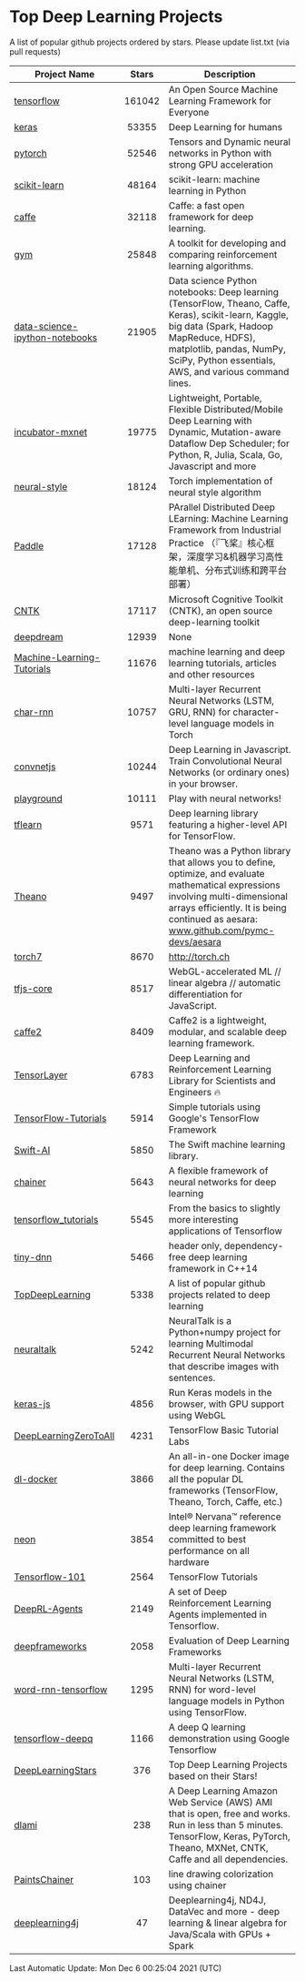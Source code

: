 # Top Deep Learning Projects
A list of popular github projects ordered by stars.
Please update list.txt (via pull requests)

|Project Name| Stars | Description |
| ---------- |:-----:| ----------- |
| [tensorflow](https://github.com/tensorflow/tensorflow) | 161042 | An Open Source Machine Learning Framework for Everyone |
| [keras](https://github.com/keras-team/keras) | 53355 | Deep Learning for humans |
| [pytorch](https://github.com/pytorch/pytorch) | 52546 | Tensors and Dynamic neural networks in Python with strong GPU acceleration |
| [scikit-learn](https://github.com/scikit-learn/scikit-learn) | 48164 | scikit-learn: machine learning in Python |
| [caffe](https://github.com/BVLC/caffe) | 32118 | Caffe: a fast open framework for deep learning. |
| [gym](https://github.com/openai/gym) | 25848 | A toolkit for developing and comparing reinforcement learning algorithms. |
| [data-science-ipython-notebooks](https://github.com/donnemartin/data-science-ipython-notebooks) | 21905 | Data science Python notebooks: Deep learning (TensorFlow, Theano, Caffe, Keras), scikit-learn, Kaggle, big data (Spark, Hadoop MapReduce, HDFS), matplotlib, pandas, NumPy, SciPy, Python essentials, AWS, and various command lines. |
| [incubator-mxnet](https://github.com/apache/incubator-mxnet) | 19775 | Lightweight, Portable, Flexible Distributed/Mobile Deep Learning with Dynamic, Mutation-aware Dataflow Dep Scheduler; for Python, R, Julia, Scala, Go, Javascript and more |
| [neural-style](https://github.com/jcjohnson/neural-style) | 18124 | Torch implementation of neural style algorithm |
| [Paddle](https://github.com/PaddlePaddle/Paddle) | 17128 | PArallel Distributed Deep LEarning: Machine Learning Framework from Industrial Practice （『飞桨』核心框架，深度学习&机器学习高性能单机、分布式训练和跨平台部署） |
| [CNTK](https://github.com/microsoft/CNTK) | 17117 | Microsoft Cognitive Toolkit (CNTK), an open source deep-learning toolkit |
| [deepdream](https://github.com/google/deepdream) | 12939 | None |
| [Machine-Learning-Tutorials](https://github.com/ujjwalkarn/Machine-Learning-Tutorials) | 11676 | machine learning and deep learning tutorials, articles and other resources  |
| [char-rnn](https://github.com/karpathy/char-rnn) | 10757 | Multi-layer Recurrent Neural Networks (LSTM, GRU, RNN) for character-level language models in Torch |
| [convnetjs](https://github.com/karpathy/convnetjs) | 10244 | Deep Learning in Javascript. Train Convolutional Neural Networks (or ordinary ones) in your browser. |
| [playground](https://github.com/tensorflow/playground) | 10111 | Play with neural networks! |
| [tflearn](https://github.com/tflearn/tflearn) | 9571 | Deep learning library featuring a higher-level API for TensorFlow. |
| [Theano](https://github.com/Theano/Theano) | 9497 | Theano was a Python library that allows you to define, optimize, and evaluate mathematical expressions involving multi-dimensional arrays efficiently. It is being continued as aesara: www.github.com/pymc-devs/aesara |
| [torch7](https://github.com/torch/torch7) | 8670 | http://torch.ch |
| [tfjs-core](https://github.com/tensorflow/tfjs-core) | 8517 | WebGL-accelerated ML // linear algebra // automatic differentiation for JavaScript. |
| [caffe2](https://github.com/facebookarchive/caffe2) | 8409 | Caffe2 is a lightweight, modular, and scalable deep learning framework. |
| [TensorLayer](https://github.com/tensorlayer/TensorLayer) | 6783 | Deep Learning and Reinforcement Learning Library for Scientists and Engineers 🔥 |
| [TensorFlow-Tutorials](https://github.com/nlintz/TensorFlow-Tutorials) | 5914 | Simple tutorials using Google's TensorFlow Framework |
| [Swift-AI](https://github.com/Swift-AI/Swift-AI) | 5850 | The Swift machine learning library. |
| [chainer](https://github.com/chainer/chainer) | 5643 | A flexible framework of neural networks for deep learning |
| [tensorflow_tutorials](https://github.com/pkmital/tensorflow_tutorials) | 5545 | From the basics to slightly more interesting applications of Tensorflow |
| [tiny-dnn](https://github.com/tiny-dnn/tiny-dnn) | 5466 | header only, dependency-free deep learning framework in C++14 |
| [TopDeepLearning](https://github.com/aymericdamien/TopDeepLearning) | 5338 | A list of popular github projects related to deep learning |
| [neuraltalk](https://github.com/karpathy/neuraltalk) | 5242 | NeuralTalk is a Python+numpy project for learning Multimodal Recurrent Neural Networks that describe images with sentences. |
| [keras-js](https://github.com/transcranial/keras-js) | 4856 | Run Keras models in the browser, with GPU support using WebGL |
| [DeepLearningZeroToAll](https://github.com/hunkim/DeepLearningZeroToAll) | 4231 | TensorFlow Basic Tutorial Labs |
| [dl-docker](https://github.com/floydhub/dl-docker) | 3866 | An all-in-one Docker image for deep learning. Contains all the popular DL frameworks (TensorFlow, Theano, Torch, Caffe, etc.) |
| [neon](https://github.com/NervanaSystems/neon) | 3854 | Intel® Nervana™ reference deep learning framework committed to best performance on all hardware |
| [Tensorflow-101](https://github.com/sjchoi86/Tensorflow-101) | 2564 | TensorFlow Tutorials |
| [DeepRL-Agents](https://github.com/awjuliani/DeepRL-Agents) | 2149 | A set of Deep Reinforcement Learning Agents implemented in Tensorflow. |
| [deepframeworks](https://github.com/zer0n/deepframeworks) | 2058 | Evaluation of Deep Learning Frameworks |
| [word-rnn-tensorflow](https://github.com/hunkim/word-rnn-tensorflow) | 1295 | Multi-layer Recurrent Neural Networks (LSTM, RNN) for word-level language models in Python using TensorFlow. |
| [tensorflow-deepq](https://github.com/siemanko/tensorflow-deepq) | 1166 | A deep Q learning demonstration using Google Tensorflow |
| [DeepLearningStars](https://github.com/hunkim/DeepLearningStars) | 376 | Top Deep Learning Projects based on their Stars! |
| [dlami](https://github.com/ritchieng/dlami) | 238 | A Deep Learning Amazon Web Service (AWS) AMI that is open, free and works. Run in less than 5 minutes. TensorFlow, Keras, PyTorch, Theano, MXNet, CNTK, Caffe and all dependencies. |
| [PaintsChainer](https://github.com/taizan/PaintsChainer) | 103 | line drawing colorization using chainer |
| [deeplearning4j](https://github.com/deeplearning4j/deeplearning4j) | 47 | Deeplearning4j, ND4J, DataVec and more - deep learning & linear algebra for Java/Scala with GPUs + Spark |

Last Automatic Update: Mon Dec  6 00:25:04 2021 (UTC)
